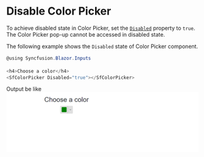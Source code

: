 # Disable Color Picker

To achieve disabled state in Color Picker, set the [`Disabled`](https://help.syncfusion.com/cr/blazor/Syncfusion.Blazor~Syncfusion.Blazor.Inputs.SfColorPicker~Disabled.html) property to `true`. The Color Picker pop-up cannot be accessed in disabled state.

The following example shows the `Disabled` state of Color Picker component.

```csharp
@using Syncfusion.Blazor.Inputs

<h4>Choose a color</h4>
<SfColorPicker Disabled="true"></SfColorPicker>
```

Output be like
![color-picker](./../images/disable.png)